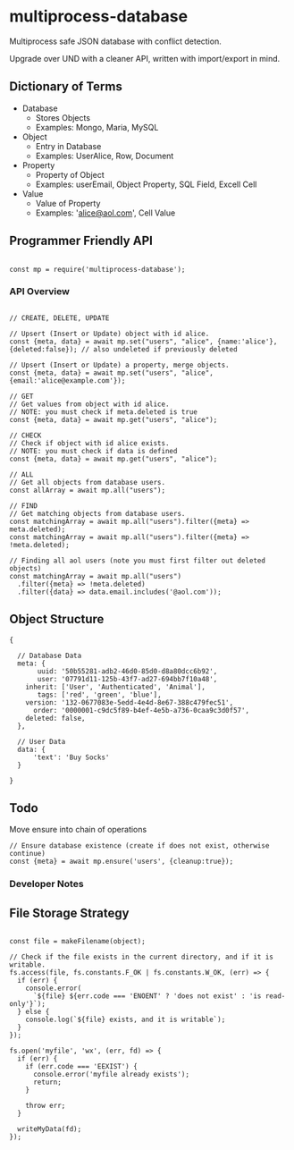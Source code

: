 # multiprocess-database
Multiprocess safe JSON database with conflict detection.

Upgrade over UND with a cleaner API, written with import/export in mind.

## Dictionary of Terms

- Database
  - Stores Objects
  - Examples: Mongo, Maria, MySQL
- Object
  - Entry in Database
  - Examples: UserAlice, Row, Document
- Property
  - Property of Object
  - Examples: userEmail, Object Property, SQL Field, Excell Cell
- Value
  - Value of Property
  - Examples: 'alice@aol.com', Cell Value

## Programmer Friendly API

```ES6

const mp = require('multiprocess-database');

```

### API Overview

```ES6

// CREATE, DELETE, UPDATE

// Upsert (Insert or Update) object with id alice.
const {meta, data} = await mp.set("users", "alice", {name:'alice'}, {deleted:false}); // also undeleted if previously deleted

// Upsert (Insert or Update) a property, merge objects.
const {meta, data} = await mp.set("users", "alice", {email:'alice@example.com'});

// GET
// Get values from object with id alice.
// NOTE: you must check if meta.deleted is true
const {meta, data} = await mp.get("users", "alice");

// CHECK
// Check if object with id alice exists.
// NOTE: you must check if data is defined
const {meta, data} = await mp.get("users", "alice");

// ALL
// Get all objects from database users.
const allArray = await mp.all("users");

// FIND
// Get matching objects from database users.
const matchingArray = await mp.all("users").filter({meta} => meta.deleted);
const matchingArray = await mp.all("users").filter({meta} => !meta.deleted);

// Finding all aol users (note you must first filter out deleted objects)
const matchingArray = await mp.all("users")
  .filter({meta} => !meta.deleted)
  .filter({data} => data.email.includes('@aol.com'));

```

## Object Structure

```ES6
{

  // Database Data
  meta: {
       uuid: '50b55281-adb2-46d0-85d0-d8a80dcc6b92',
       user: '07791d11-125b-43f7-ad27-694bb7f10a48',
    inherit: ['User', 'Authenticated', 'Animal'],
       tags: ['red', 'green', 'blue'],
    version: '132-0677083e-5edd-4e4d-8e67-388c479fec51',
      order: '0000001-c9dc5f89-b4ef-4e5b-a736-0caa9c3d0f57',
    deleted: false,
  },

  // User Data
  data: {
      'text': 'Buy Socks'
  }

}
```

## Todo

Move ensure into chain of operations
```ES6
// Ensure database existence (create if does not exist, otherwise continue)
const {meta} = await mp.ensure('users', {cleanup:true});
```

### Developer Notes

## File Storage Strategy

```ES6

const file = makeFilename(object);

// Check if the file exists in the current directory, and if it is writable.
fs.access(file, fs.constants.F_OK | fs.constants.W_OK, (err) => {
  if (err) {
    console.error(
      `${file} ${err.code === 'ENOENT' ? 'does not exist' : 'is read-only'}`);
  } else {
    console.log(`${file} exists, and it is writable`);
  }
});

```


```ES6
fs.open('myfile', 'wx', (err, fd) => {
  if (err) {
    if (err.code === 'EEXIST') {
      console.error('myfile already exists');
      return;
    }

    throw err;
  }

  writeMyData(fd);
});

```
